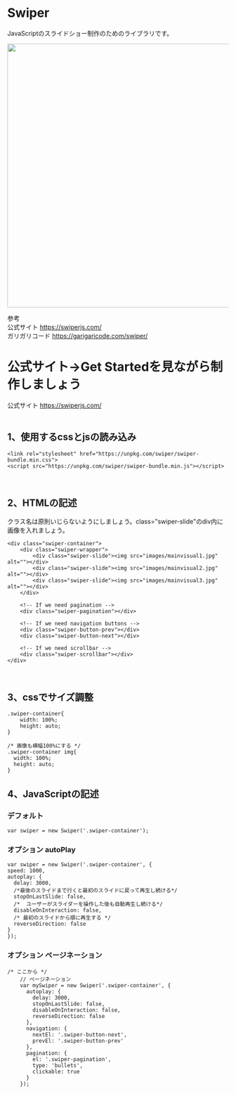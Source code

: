 # Swiper
JavaScriptのスライドショー制作のためのライブラリです。

<img src="http://hareumi.com/dhjs/swiper2.png" width="600px">
<br>

参考 <br>
公式サイト https://swiperjs.com/  <br>
ガリガリコード https://garigaricode.com/swiper/
<br>

# 公式サイト→Get Startedを見ながら制作しましょう
公式サイト https://swiperjs.com/  <br><br>



## 1、使用するcssとjsの読み込み

    <link rel="stylesheet" href="https://unpkg.com/swiper/swiper-bundle.min.css">
    <script src="https://unpkg.com/swiper/swiper-bundle.min.js"></script>
    
<br>

## 2、HTMLの記述

クラス名は原則いじらないようにしましょう。class="swiper-slide"のdiv内に画像を入れましょう。
	
    <div class="swiper-container">
        <div class="swiper-wrapper">
            <div class="swiper-slide"><img src="images/mainvisual1.jpg" alt=""></div>
            <div class="swiper-slide"><img src="images/mainvisual2.jpg" alt=""></div>
            <div class="swiper-slide"><img src="images/mainvisual3.jpg" alt=""></div>
        </div>

	    <!-- If we need pagination -->
	    <div class="swiper-pagination"></div>

	    <!-- If we need navigation buttons -->
	    <div class="swiper-button-prev"></div>
	    <div class="swiper-button-next"></div>

	    <!-- If we need scrollbar -->
	    <div class="swiper-scrollbar"></div>
    </div>

<br>

## 3、cssでサイズ調整


```
.swiper-container{
    width: 100%;
    height: auto;
}

/* 画像も横幅100%にする */
.swiper-container img{
  width: 100%;
  height: auto;
}

```



## 4、JavaScriptの記述

### デフォルト

    var swiper = new Swiper('.swiper-container');
    
### オプション autoPlay
    
    var swiper = new Swiper('.swiper-container', {
    speed: 1000,
    autoplay: {
      delay: 3000,
      /*最後のスライドまで行くと最初のスライドに戻って再生し続ける*/
      stopOnLastSlide: false,
      /*  ユーザーがスライダーを操作した後も自動再生し続ける*/
      disableOnInteraction: false,
      /* 最初のスライドから順に再生する */
      reverseDirection: false
    }
    });
  
### オプション ページネーション


```
/* ここから */
    // ページネーション
    var mySwiper = new Swiper('.swiper-container', {
      autoplay: {
        delay: 3000,
        stopOnLastSlide: false,
        disableOnInteraction: false,
        reverseDirection: false
      },
      navigation: {
        nextEl: '.swiper-button-next',
        prevEl: '.swiper-button-prev'
      },
      pagination: {
        el: '.swiper-pagination',
        type: 'bullets',
        clickable: true
      }
    });
```
    

<br>
<br>
<br>
<br>
<br>
